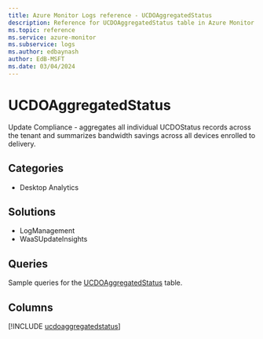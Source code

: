 ```yaml
---
title: Azure Monitor Logs reference - UCDOAggregatedStatus
description: Reference for UCDOAggregatedStatus table in Azure Monitor Logs.
ms.topic: reference
ms.service: azure-monitor
ms.subservice: logs
ms.author: edbaynash
author: EdB-MSFT
ms.date: 03/04/2024
---
```


# UCDOAggregatedStatus

Update Compliance - aggregates all individual UCDOStatus records across the tenant and summarizes bandwidth savings across all devices enrolled to delivery.


## Categories

- Desktop Analytics

## Solutions

- LogManagement
- WaaSUpdateInsights

## Queries

 Sample queries for the [UCDOAggregatedStatus](/azure/azure-monitor/reference/queries/ucdoaggregatedstatus) table.


## Columns
  
[!INCLUDE [ucdoaggregatedstatus](.././tables/includes/ucdoaggregatedstatus-include.md)]
